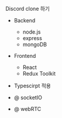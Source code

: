Discord clone 하기

- Backend
  - node.js
  - express
  - mongoDB
  
- Frontend
  - React
  - Redux Toolkit
  
- Typescirpt 적용
- @ socketIO
- @ webRTC
